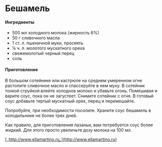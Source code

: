 # Бешамель

#### Ингредиенты

* 500 мл холодного молока \(жирность 6%\)
* 50 г сливочного масла
* 1 ст. л. пшеничной муки, просеять
* ¼ ч. л. молотого мускатного ореха
* свежемолотый черный перец
* соль

#### Приготовление

В большом сотейнике или кастрюле на среднем умеренном огне растопите сливочное масло и спассеруйте в нем муку. В сотейник тонкой струйкой влейте холодное молоко и убавьте огонь. Помешивая и варите соус, пока он не загустеет. Снимите сотейник с огня. В готовый соус добавьте тертый мускатный орех, перец и перемешайте.

Попробуйте, при необходимости посолите. Храните соус бешамель в холодильнике не более трех дней.

Как правило, для приготовления лазаньи, вам потребуется соус более жидкий. Для этого просто увеличьте дозу молока на 100 мл.

[_http://www.ellamartino.ru_](http://www.ellamartino.ru)
